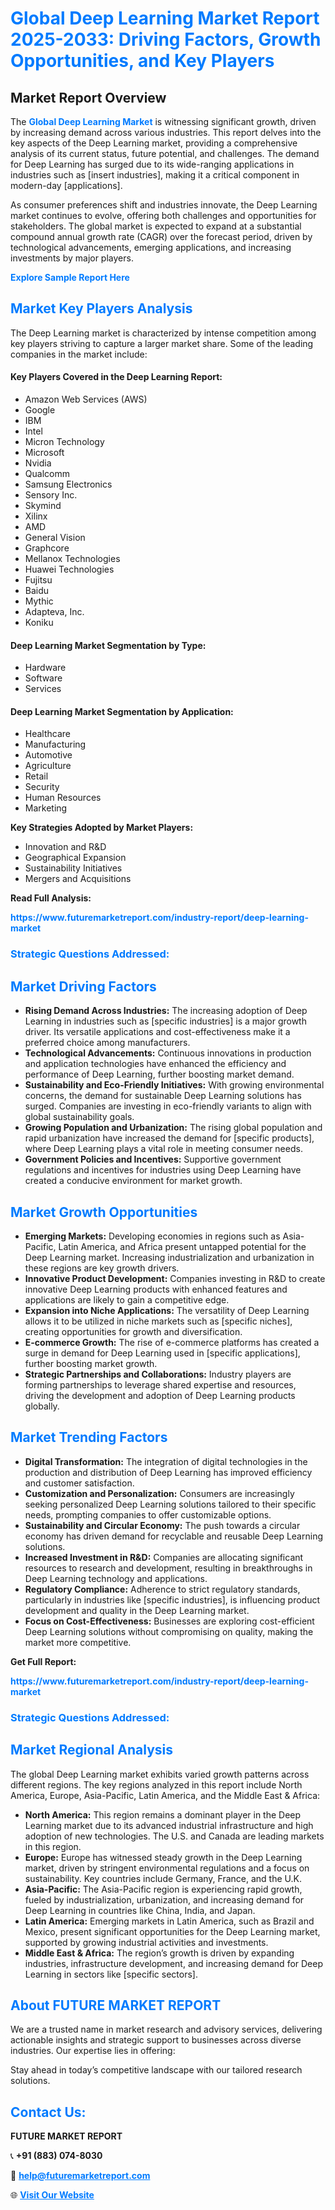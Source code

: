<h1 style="color: #007BFF;">Global Deep Learning Market Report 2025-2033: Driving Factors, Growth Opportunities, and Key Players</h1>

<section id="overview">
<h2>Market Report Overview</h2>
<p>The <a href="https://www.futuremarketreport.com/industry-report/deep-learning-market" style="color: #007BFF; text-decoration: none;"><strong>Global Deep Learning Market</strong></a> is witnessing significant growth, driven by increasing demand across various industries. This report delves into the key aspects of the Deep Learning market, providing a comprehensive analysis of its current status, future potential, and challenges. The demand for Deep Learning has surged due to its wide-ranging applications in industries such as [insert industries], making it a critical component in modern-day [applications].</p>
<p>As consumer preferences shift and industries innovate, the Deep Learning market continues to evolve, offering both challenges and opportunities for stakeholders. The global market is expected to expand at a substantial compound annual growth rate (CAGR) over the forecast period, driven by technological advancements, emerging applications, and increasing investments by major players.</p>
</section>

<section id="overview">
<p><a href="https://www.futuremarketreport.com/request-sample/reportId=106747" style="color: #007BFF; text-decoration: none;"><strong>Explore Sample Report Here</strong></a></p>
</section>

<section id="key-players">
<h2 style="color: #007BFF;">Market Key Players Analysis</h2>
<p>The Deep Learning market is characterized by intense competition among key players striving to capture a larger market share. Some of the leading companies in the market include:</p>
<h4>Key Players Covered in the Deep Learning Report:</h4>
<ul><li>Amazon Web Services (AWS)</li><li>Google</li><li>IBM</li><li>Intel</li><li>Micron Technology</li><li>Microsoft</li><li>Nvidia</li><li>Qualcomm</li><li>Samsung Electronics</li><li>Sensory Inc.</li><li>Skymind</li><li>Xilinx</li><li>AMD</li><li>General Vision</li><li>Graphcore</li><li>Mellanox Technologies</li><li>Huawei Technologies</li><li>Fujitsu</li><li>Baidu</li><li>Mythic</li><li>Adapteva, Inc.</li><li>Koniku</li></ul>
<h4>Deep Learning Market Segmentation by Type:</h4>
<ul><li>Hardware</li><li>Software</li><li>Services</li></ul>

<h4>Deep Learning Market Segmentation by Application:</h4>
<ul><li>Healthcare</li><li>Manufacturing</li><li>Automotive</li><li>Agriculture</li><li>Retail</li><li>Security</li><li>Human Resources</li><li>Marketing</li></ul>
<p><strong>Key Strategies Adopted by Market Players:</strong></p>
<ul>
<li>Innovation and R&D</li>
<li>Geographical Expansion</li>
<li>Sustainability Initiatives</li>
<li>Mergers and Acquisitions</li>
</ul>
</section>

<section>
<p><strong>Read Full Analysis: </strong></p><a href="https://www.futuremarketreport.com/industry-report/deep-learning-market" style="color: #007BFF; text-decoration: none;"><strong>https://www.futuremarketreport.com/industry-report/deep-learning-market</strong></a>
<h3 style="color: #007BFF;">Strategic Questions Addressed:</h3>
</section>

<section id="driving-factors">
<h2 style="color: #007BFF;">Market Driving Factors</h2>
<ul>
<li><strong>Rising Demand Across Industries:</strong> The increasing adoption of Deep Learning in industries such as [specific industries] is a major growth driver. Its versatile applications and cost-effectiveness make it a preferred choice among manufacturers.</li>
<li><strong>Technological Advancements:</strong> Continuous innovations in production and application technologies have enhanced the efficiency and performance of Deep Learning, further boosting market demand.</li>
<li><strong>Sustainability and Eco-Friendly Initiatives:</strong> With growing environmental concerns, the demand for sustainable Deep Learning solutions has surged. Companies are investing in eco-friendly variants to align with global sustainability goals.</li>
<li><strong>Growing Population and Urbanization:</strong> The rising global population and rapid urbanization have increased the demand for [specific products], where Deep Learning plays a vital role in meeting consumer needs.</li>
<li><strong>Government Policies and Incentives:</strong> Supportive government regulations and incentives for industries using Deep Learning have created a conducive environment for market growth.</li>
</ul>
</section>

<section id="growth-opportunities">
<h2 style="color: #007BFF;">Market Growth Opportunities</h2>
<ul>
<li><strong>Emerging Markets:</strong> Developing economies in regions such as Asia-Pacific, Latin America, and Africa present untapped potential for the Deep Learning market. Increasing industrialization and urbanization in these regions are key growth drivers.</li>
<li><strong>Innovative Product Development:</strong> Companies investing in R&D to create innovative Deep Learning products with enhanced features and applications are likely to gain a competitive edge.</li>
<li><strong>Expansion into Niche Applications:</strong> The versatility of Deep Learning allows it to be utilized in niche markets such as [specific niches], creating opportunities for growth and diversification.</li>
<li><strong>E-commerce Growth:</strong> The rise of e-commerce platforms has created a surge in demand for Deep Learning used in [specific applications], further boosting market growth.</li>
<li><strong>Strategic Partnerships and Collaborations:</strong> Industry players are forming partnerships to leverage shared expertise and resources, driving the development and adoption of Deep Learning products globally.</li>
</ul>
</section>

<section id="trending-factors">
<h2 style="color: #007BFF;">Market Trending Factors</h2>
<ul>
<li><strong>Digital Transformation:</strong> The integration of digital technologies in the production and distribution of Deep Learning has improved efficiency and customer satisfaction.</li>
<li><strong>Customization and Personalization:</strong> Consumers are increasingly seeking personalized Deep Learning solutions tailored to their specific needs, prompting companies to offer customizable options.</li>
<li><strong>Sustainability and Circular Economy:</strong> The push towards a circular economy has driven demand for recyclable and reusable Deep Learning solutions.</li>
<li><strong>Increased Investment in R&D:</strong> Companies are allocating significant resources to research and development, resulting in breakthroughs in Deep Learning technology and applications.</li>
<li><strong>Regulatory Compliance:</strong> Adherence to strict regulatory standards, particularly in industries like [specific industries], is influencing product development and quality in the Deep Learning market.</li>
<li><strong>Focus on Cost-Effectiveness:</strong> Businesses are exploring cost-efficient Deep Learning solutions without compromising on quality, making the market more competitive.</li>
</ul>
</section>

<section>
<p><strong>Get Full Report: </strong></p><a href="https://www.futuremarketreport.com/industry-report/deep-learning-market" style="color: #007BFF; text-decoration: none;"><strong>https://www.futuremarketreport.com/industry-report/deep-learning-market</strong></a>
<h3 style="color: #007BFF;">Strategic Questions Addressed:</h3>
</section>


<section id="regional-analysis">
<h2 style="color: #007BFF;">Market Regional Analysis</h2>
<p>The global Deep Learning market exhibits varied growth patterns across different regions. The key regions analyzed in this report include North America, Europe, Asia-Pacific, Latin America, and the Middle East & Africa:</p>
<ul>
<li><strong>North America:</strong> This region remains a dominant player in the Deep Learning market due to its advanced industrial infrastructure and high adoption of new technologies. The U.S. and Canada are leading markets in this region.</li>
<li><strong>Europe:</strong> Europe has witnessed steady growth in the Deep Learning market, driven by stringent environmental regulations and a focus on sustainability. Key countries include Germany, France, and the U.K.</li>
<li><strong>Asia-Pacific:</strong> The Asia-Pacific region is experiencing rapid growth, fueled by industrialization, urbanization, and increasing demand for Deep Learning in countries like China, India, and Japan.</li>
<li><strong>Latin America:</strong> Emerging markets in Latin America, such as Brazil and Mexico, present significant opportunities for the Deep Learning market, supported by growing industrial activities and investments.</li>
<li><strong>Middle East & Africa:</strong> The region’s growth is driven by expanding industries, infrastructure development, and increasing demand for Deep Learning in sectors like [specific sectors].</li>
</ul>
</section>

<footer>
<h2 style="color: #007BFF;">About FUTURE MARKET REPORT</h2>
<p>We are a trusted name in market research and advisory services, delivering actionable insights and strategic support to businesses across diverse industries. Our expertise lies in offering:</p>

<p>Stay ahead in today’s competitive landscape with our tailored research solutions.</p>

<h2 style="color: #007BFF;">Contact Us:</h2>
<p><strong>FUTURE MARKET REPORT</strong></p>
<p>📞 <strong>+91 (883) 074-8030</strong></p>
<p>📧 <strong><a href="mailto:help@futuremarketreport.com" style="color: #007BFF;">help@futuremarketreport.com</a></strong></p>
<p>🌐 <strong><a href="https://www.futuremarketreport.com/" style="color: #007BFF;">Visit Our Website</a></strong></p>
</footer>